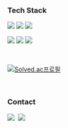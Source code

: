 

<br>

### Tech Stack

<p>
  <img src="https://img.shields.io/badge/Python-3766AB?style=flat-square&logo=Python&logoColor=white"/>
  <img src="https://img.shields.io/badge/JavaScript-F7DF1E?style=flat-square&logo=JavaScript&logoColor=white"/>
  <!-- <img src="https://img.shields.io/badge/TypeScript-3178C6?style=flat-square&logo=TypeScript&logoColor=white"/>&nbsp -->
  <img src="https://img.shields.io/badge/C++-00599C?style=flat-square&logo=c%2b%2b&logoColor=white"/>
</p>

<p>
  <img src="https://img.shields.io/badge/Django-092E20?style=flat-square&logo=Django&logoColor=white"/>
  <img src="https://img.shields.io/badge/Node.js-339933?style=flat-square&logo=node.js&logoColor=white"/>
  <img src="https://img.shields.io/badge/Docker-2496ED?style=flat-square&logo=docker&logoColor=white"/>&nbsp
</p>

<br>

[![Solved.ac프로필](http://mazassumnida.wtf/api/generate_badge?boj=so_you)](https://solved.ac/so_you)

<br>

### Contact

<p>
  <a href="" target="_blank"><img src="https://img.shields.io/badge/Portfolio-000000?style=flat-square&logo=Notion&logoColor=white"/></a>&nbsp
  <!-- <a href="https://codingduck.tistory.com/"><img src="https://img.shields.io/badge/Devlog-7952B3?style=flat-square&logo=GitHub&logoColor=white&link=https://codingduck.tistory.com/"/></a>&nbsp -->
  <a href="mailto:jjellyduck@gmail.com"><img src="https://img.shields.io/badge/Gmail-d14836?style=flat-square&logo=Gmail&logoColor=white&link=viliketh1s98@naver.com"/></a>
</p>

<br>
